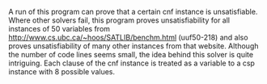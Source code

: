 A run of this program can prove that a certain cnf instance is unsatisfiable. Where other solvers fail, this program proves unsatisfiability for all instances of 50 variables from http://www.cs.ubc.ca/~hoos/SATLIB/benchm.html (uuf50-218) and also proves unsatisfiability of many other instances from that website. Although the number of code lines seems small, the idea behind this solver is quite intriguing. Each clause of the cnf instance is treated as a variable to a csp instance with 8 possible values.